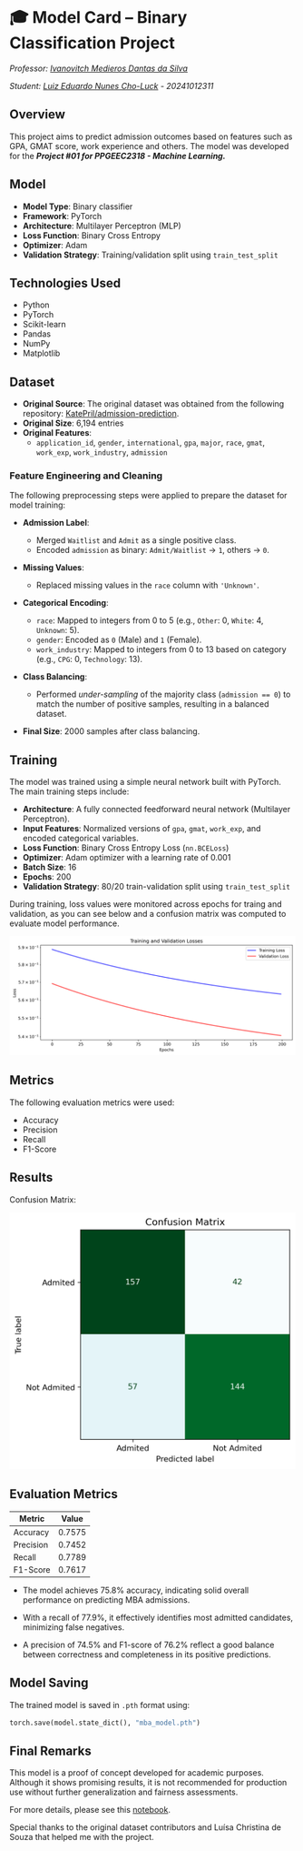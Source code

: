 # 🎓 Model Card – Binary Classification Project

*Professor:* *[Ivanovitch Medieros Dantas da Silva](https://github.com/ivanovitchm)* 

*Student: [Luiz Eduardo Nunes Cho-Luck](https://github.com/eduardocholuck) - 20241012311*

## Overview

This project aims to predict admission outcomes based on features such as GPA, GMAT score, work experience and others. The model was developed for the ***Project #01 for PPGEEC2318 - Machine Learning.***

## Model

- **Model Type**: Binary classifier  
- **Framework**: PyTorch  
- **Architecture**: Multilayer Perceptron (MLP)  
- **Loss Function**: Binary Cross Entropy  
- **Optimizer**: Adam  
- **Validation Strategy**: Training/validation split using `train_test_split`

## Technologies Used

- Python
- PyTorch
- Scikit-learn
- Pandas
- NumPy
- Matplotlib

## Dataset

- **Original Source**: The original dataset was obtained from the following repository: [KatePril/admission-prediction](https://github.com/KatePril/admission-prediction/tree/main/dataset). 
- **Original Size**: 6,194 entries  
- **Original Features**:
  - `application_id`, `gender`, `international`, `gpa`, `major`, `race`, `gmat`, `work_exp`, `work_industry`, `admission`

### Feature Engineering and Cleaning

The following preprocessing steps were applied to prepare the dataset for model training:

- **Admission Label**:
  - Merged `Waitlist` and `Admit` as a single positive class.
  - Encoded `admission` as binary: `Admit/Waitlist` → `1`, others → `0`.

- **Missing Values**:
  - Replaced missing values in the `race` column with `'Unknown'`.

- **Categorical Encoding**:
  - `race`: Mapped to integers from 0 to 5 (e.g., `Other`: 0, `White`: 4, `Unknown`: 5).
  - `gender`: Encoded as `0` (Male) and `1` (Female).
  - `work_industry`: Mapped to integers from 0 to 13 based on category (e.g., `CPG`: 0, `Technology`: 13).

- **Class Balancing**:
  - Performed *under-sampling* of the majority class (`admission == 0`) to match the number of positive samples, resulting in a balanced dataset.

- **Final Size**: 2000 samples after class balancing.


## Training

The model was trained using a simple neural network built with PyTorch. The main training steps include:

- **Architecture**: A fully connected feedforward neural network (Multilayer Perceptron).
- **Input Features**: Normalized versions of `gpa`, `gmat`, `work_exp`, and encoded categorical variables.
- **Loss Function**: Binary Cross Entropy Loss (`nn.BCELoss`)
- **Optimizer**: Adam optimizer with a learning rate of 0.001
- **Batch Size**: 16
- **Epochs**: 200
- **Validation Strategy**: 80/20 train-validation split using `train_test_split`

During training, loss values were monitored across epochs for traing and validation, as you can see below and a confusion matrix was computed to evaluate model performance. 

![alt text](images/train_val_loss.png)

## Metrics

The following evaluation metrics were used:

- Accuracy  
- Precision  
- Recall
- F1-Score


## Results

Confusion Matrix:

![alt text](images/CM.png)


## Evaluation Metrics

| Metric     | Value   |
|------------|---------|
| Accuracy   | 0.7575  |
| Precision  | 0.7452  |
| Recall     | 0.7789  |
| F1-Score   | 0.7617  |


* The model achieves 75.8% accuracy, indicating solid overall performance on predicting MBA admissions.

* With a recall of 77.9%, it effectively identifies most admitted candidates, minimizing false negatives.

* A precision of 74.5% and F1-score of 76.2% reflect a good balance between correctness and completeness in its positive predictions.

## Model Saving

The trained model is saved in `.pth` format using:

```python
torch.save(model.state_dict(), "mba_model.pth")
```

## Final Remarks

This model is a proof of concept developed for academic purposes. Although it shows promising results, it is not recommended for production use without further generalization and fairness assessments.

For more details, please see this [notebook](model_train.ipynb).

Special thanks to the original dataset contributors and Luísa Christina de Souza that helped me with the project.
